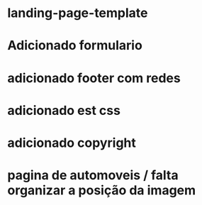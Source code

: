 # landing-page-template
# Adicionado formulario
# adicionado footer com redes
# adicionado est css
# adicionado copyright
# pagina de automoveis / falta organizar a posição da imagem